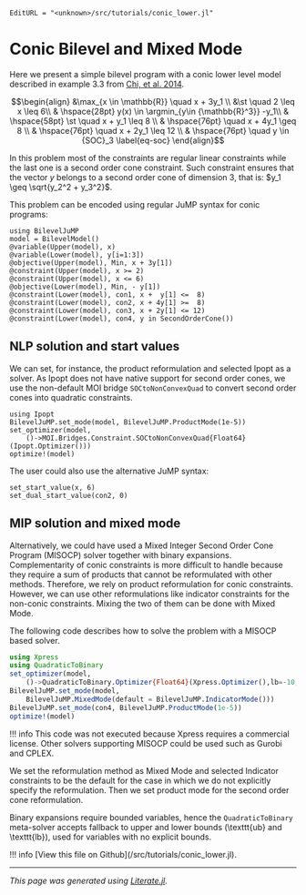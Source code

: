 ```@meta
EditURL = "<unknown>/src/tutorials/conic_lower.jl"
```

# Conic Bilevel and Mixed Mode

Here we present a simple bilevel program with a conic lower level model
described in example 3.3 from
[Chi, et al. 2014](https://journalofinequalitiesandapplications.springeropen.com/articles/10.1186/1029-242X-2014-168).

```math
\begin{align}
    &\max_{x \in \mathbb{R}} \quad x + 3y_1 \\
    &\st \quad 2 \leq x \leq 6\\
    & \hspace{28pt} y(x) \in \argmin_{y\in {\mathbb{R}^3}} -y_1\\
            & \hspace{58pt} \st \quad x + y_1 \leq 8 \\
            & \hspace{76pt} \quad x + 4y_1 \geq 8 \\
            & \hspace{76pt}  \quad x + 2y_1 \leq 12 \\
            & \hspace{76pt}  \quad y \in {SOC}_3 \label{eq-soc}
\end{align}
```

In this problem most of the constraints are regular linear constraints
while the last one is a second order cone constraint.
Such constraint ensures that the vector $y$ belongs to a second order
cone of dimension $3$, that is: $y_1 \geq \sqrt{y_2^2 + y_3^2}$.

This problem can be encoded using regular JuMP syntax for conic programs:

```@example conic_lower
using BilevelJuMP
model = BilevelModel()
@variable(Upper(model), x)
@variable(Lower(model), y[i=1:3])
@objective(Upper(model), Min, x + 3y[1])
@constraint(Upper(model), x >= 2)
@constraint(Upper(model), x <= 6)
@objective(Lower(model), Min, - y[1])
@constraint(Lower(model), con1, x +  y[1] <=  8)
@constraint(Lower(model), con2, x + 4y[1] >=  8)
@constraint(Lower(model), con3, x + 2y[1] <= 12)
@constraint(Lower(model), con4, y in SecondOrderCone())
```

## NLP solution and start values

We can set, for instance, the product reformulation and selected Ipopt
as a solver. As Ipopt does not have native support for second order cones,
we use the non-default MOI bridge `SOCtoNonConvexQuad` to convert
second order cones into quadratic constraints.

```@example conic_lower
using Ipopt
BilevelJuMP.set_mode(model, BilevelJuMP.ProductMode(1e-5))
set_optimizer(model,
    ()->MOI.Bridges.Constraint.SOCtoNonConvexQuad{Float64}(Ipopt.Optimizer()))
optimize!(model)
```

The user could also use the alternative JuMP syntax:

```@example conic_lower
set_start_value(x, 6)
set_dual_start_value(con2, 0)
```

## MIP solution and mixed mode

Alternatively, we could have used a Mixed Integer Second Order Cone Program
(MISOCP) solver together with binary expansions. Complementarity of conic
constraints is more difficult to handle because they require a sum of products
that cannot be reformulated with other methods. Therefore, we rely on product
reformulation for conic constraints. However, we can use other reformulations
like indicator constraints for the non-conic constraints.
Mixing the two of them can be done with Mixed Mode.

The following code describes how to solve the problem with a MISOCP based solver.

```julia
using Xpress
using QuadraticToBinary
set_optimizer(model,
    ()->QuadraticToBinary.Optimizer{Float64}(Xpress.Optimizer(),lb=-10,ub=10))
BilevelJuMP.set_mode(model,
    BilevelJuMP.MixedMode(default = BilevelJuMP.IndicatorMode()))
BilevelJuMP.set_mode(con4, BilevelJuMP.ProductMode(1e-5))
optimize!(model)
```

!!! info
    This code was not executed because Xpress requires a commercial license.
    Other solvers supporting MISOCP could be used such as Gurobi and CPLEX.

We set the reformulation method as Mixed Mode and selected Indicator
constraints to be the default for the case in which we do not explicitly
specify the reformulation.
Then we set product mode for the second order cone reformulation.

Binary expansions require bounded
variables, hence the `QuadraticToBinary` meta-solver accepts fallback
to upper and lower bounds (\texttt{ub} and \texttt{lb}),
used for variables with no explicit bounds.

!!! info
    [View this file on Github](<unknown>/src/tutorials/conic_lower.jl).

---

*This page was generated using [Literate.jl](https://github.com/fredrikekre/Literate.jl).*

